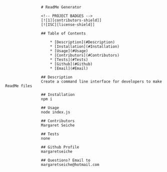   <!--THIS TEXT WILL NOT APPEAR IN BROWSER WHEN README IS DISPLAYED.  
                    This file was generated when the user answered questions in the CLI (Command Line Interface).-->
                
                    
                    # ReadMe Generator

                    <!-- PROJECT BADGES -->
                    [![1][contributors-shield]]
                    [![ISC][license-shield]]

                    ## Table of Contents
                    
                        * [Description](#Description)
                        * [Installation](#Installation)
                        * [Usage](#Usage)
                        * [Contributors](#Contributors)
                        * [Tests](#Tests)
                        * [Github](#Github)
                        * [Email](#Email)

                    ## Description
                    Create a command line interface for developers to make ReadMe files

                    ## Installation
                    npm i

                    ## Usage
                    node index.js
                    
                    ## Contributors
                    Margaret Seiche
                    
                    ## Tests
                    none

                    ## Github Profile
                    margaretseiche
                    
                    ## Questions? Email to     
                    margaretseiche@hotmail.com
            
